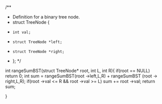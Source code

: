 /**
 * Definition for a binary tree node.
 * struct TreeNode {
 *     int val;
 *     struct TreeNode *left;
 *     struct TreeNode *right;
 * };
 */


int rangeSumBST(struct TreeNode* root, int L, int R){
    if(root == NULL)
        return 0;
    int sum = rangeSumBST(root ->left,L,R) + rangeSumBST (root -> right,L,R);
    if(root ->val <= R && root ->val >= L)
        sum += root ->val;
    return sum;

}

